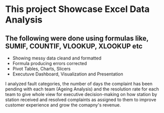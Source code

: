 # This project Showcase Excel Data Analysis

## The following were done using formulas like, SUMIF, COUNTIF, VLOOKUP, XLOOKUP etc
- Showing messy data cleand and formatted
- Formula producing errors corrected
- Pivot Tables, Charts, Slicers
- Executuve Dashboard, Visualization and Presentation

I analyzed fault categories, the number of days the complaint has been pending with each team
 (Ageing Analysis) and the resolution rate for each team to give whole view for executive decision-making
 on how station by station received and resolved complaints as assigned to them to improve customer experience
 and grow the comapny's revenue. 

